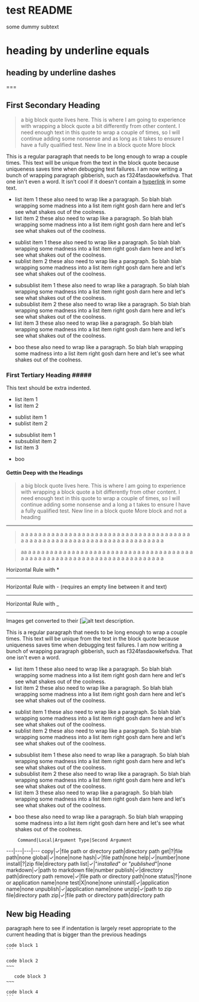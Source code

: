 # test README
some dummy subtext

heading by underline equals
=

heading by underline dashes
-

===

## First Secondary Heading
>a big block quote lives here. This is where I am going to experience with wrapping a block quote a bit differently from other content.  I need enough text in this quote to wrap a couple of times, so I will continue adding some nonsense and as long as it takes to ensure I have a fully qualified test.
New line in a block quote
More block

This is a regular paragraph that needs to be long enough to wrap a couple times.  This text will be unique from the text in the block quote because uniqueness saves time when debugging test failures.  I am now writing a bunch of wrapping paragraph gibberish, such as f324fasdaowkefsdva.  That one isn't even a word.  It isn't cool if it doesn't contain a [hyperlink](http://tonowhwere.nothing) in some text.

* list item 1 these also need to wrap like a paragraph. So blah blah wrapping some madness into a list item right gosh darn here and let's see what shakes out of the coolness.
* list item 2 these also need to wrap like a paragraph. So blah blah wrapping some madness into a list item right gosh darn here and let's see what shakes out of the coolness.
 - sublist item 1 these also need to wrap like a paragraph. So blah blah wrapping some madness into a list item right gosh darn here and let's see what shakes out of the coolness.
 - sublist item 2 these also need to wrap like a paragraph. So blah blah wrapping some madness into a list item right gosh darn here and let's see what shakes out of the coolness.
  * subsublist item 1 these also need to wrap like a paragraph. So blah blah wrapping some madness into a list item right gosh darn here and let's see what shakes out of the coolness.
  * subsublist item 2 these also need to wrap like a paragraph. So blah blah wrapping some madness into a list item right gosh darn here and let's see what shakes out of the coolness.
* list item 3 these also need to wrap like a paragraph. So blah blah wrapping some madness into a list item right gosh darn here and let's see what shakes out of the coolness.
 - boo these also need to wrap like a paragraph. So blah blah wrapping some madness into a list item right gosh darn here and let's see what shakes out of the coolness.

### First Tertiary Heading \#####
This text should be extra indented.

* list item 1
* list item 2
 - sublist item 1
 - sublist item 2
  * subsublist item 1
  * subsublist item 2
* list item 3
 - boo

#### Gettin Deep with the Headings

>a big block quote lives here. This is where I am going to experience with wrapping a block quote a bit differently from other content.  I need enough text in this quote to wrap a couple of times, so I will continue adding some nonsense and a long a t takes to ensure I have a fully qualified test.
New line in a block quote
More block and not a heading
---

> a a a a a a a a a a a a a a a a a a a a a a a a a a a a a a a a a a a a a a a a a a a a a a a a a a a a a a a a a a a a a a a a a a a a a a a a

> aa a a a a a a a a a a a a a a a a a a a a a a a a a a a a a a a a a a a a a a a a a a a a a a a a a a a a a a a a a a a a a a a a a a a a a a a

Horizontal Rule with *
* * *

Horizontal Rule with - (requires an empty line between it and text)

- - -

Horizontal Rule with _
_ _ _

Images get converted to their [![alt text description](https://hyperlink).

This is a regular paragraph that needs to be long enough to wrap a couple times.  This text will be unique from the text in the block quote because uniqueness saves time when debugging test failures.  I am now writing a bunch of wrapping paragraph gibberish, such as f324fasdaowkefsdva.  That one isn't even a word.

* list item 1 these also need to wrap like a paragraph. So blah blah wrapping some madness into a list item right gosh darn here and let's see what shakes out of the coolness.
* list item 2 these also need to wrap like a paragraph. So blah blah wrapping some madness into a list item right gosh darn here and let's see what shakes out of the coolness.
 - sublist item 1 these also need to wrap like a paragraph. So blah blah wrapping some madness into a list item right gosh darn here and let's see what shakes out of the coolness.
 - sublist item 2 these also need to wrap like a paragraph. So blah blah wrapping some madness into a list item right gosh darn here and let's see what shakes out of the coolness.
  * subsublist item 1 these also need to wrap like a paragraph. So blah blah wrapping some madness into a list item right gosh darn here and let's see what shakes out of the coolness.
  * subsublist item 2 these also need to wrap like a paragraph. So blah blah wrapping some madness into a list item right gosh darn here and let's see what shakes out of the coolness.
* list item 3 these also need to wrap like a paragraph. So blah blah wrapping some madness into a list item right gosh darn here and let's see what shakes out of the coolness.
 - boo these also need to wrap like a paragraph. So blah blah wrapping some madness into a list item right gosh darn here and let's see what shakes out of the coolness.

        Command|Local|Argument Type|Second Argument
 ---|---|---|---
 copy|✓|file path or directory path|directory path
 get|?|file path|none
 global|✓|none|none
 hash|✓|file path|none
 help|✓|number|none
 install|?|zip file|directory path
 list|✓|"*installed*" or "*published*"|none
 markdown|✓|path to markdown file|number
 publish|✓|directory path|directory path
 remove|✓|file path or directory path|none
 status|?|none or application name|none
 test|X|none|none
 uninstall|✓|application name|none
 unpublish|✓|application name|none
 unzip|✓|path to zip file|directory path
 zip|✓|file path or directory path|directory path

## New big Heading
paragraph here to see if indentation is largely reset appropriate to the current heading
                           that is bigger than the previous headings

````
code block 1
```
````
````
code block 2
~~~
````
   ~~~~
      code block 3
 ~~~
~~~~
~~~~
code block 4
```
~~~~